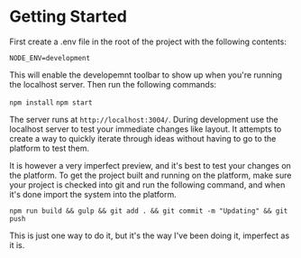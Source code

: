 # Getting Started

First create a .env file in the root of the project with the following contents:

`NODE_ENV=development`

This will enable the developemnt toolbar to show up when you're running the localhost server. Then run the following commands:

`npm install`
`npm start`

The server runs at `http://localhost:3004/`. During development use the localhost server to test your immediate changes like layout. It attempts to create a way to quickly iterate through ideas without having to go to the platform to test them.

It is however a very imperfect preview, and it's best to test your changes on the platform. To get the project built and running on the platform, make sure your project is checked into git and run the following command, and when it's done import the system into the platform.

`npm run build && gulp && git add . && git commit -m "Updating" && git push`

This is just one way to do it, but it's the way I've been doing it, imperfect as it is.
